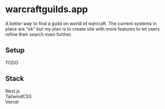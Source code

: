 # warcraftguilds.app

A better way to find a guild on world of warcraft. The current systems in place are "ok" but my plan is to create site with more features to let users refine their search even further.

## Setup

TODO

## Stack

Next.js  
TailwindCSS  
Vercel
